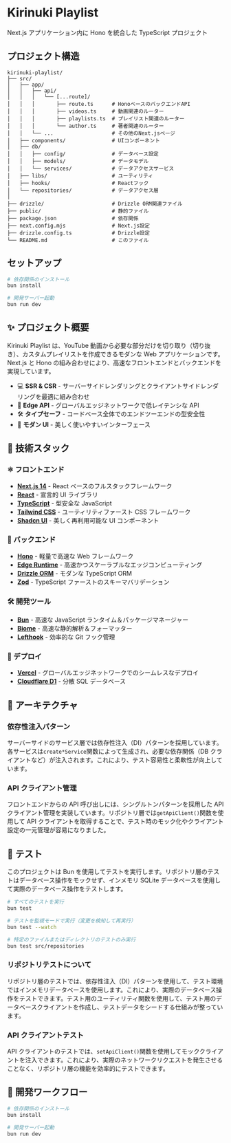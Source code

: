# Kirinuki Playlist

Next.js アプリケーション内に Hono を統合した TypeScript プロジェクト

## プロジェクト構造

```
kirinuki-playlist/
├── src/
│   ├── app/
│   │   ├── api/
│   │   │   └── [...route]/
│   │   │       ├── route.ts      # HonoベースのバックエンドAPI
│   │   │       ├── videos.ts     # 動画関連のルーター
│   │   │       ├── playlists.ts  # プレイリスト関連のルーター
│   │   │       └── author.ts     # 著者関連のルーター
│   │   └── ...                   # その他のNext.jsページ
│   ├── components/               # UIコンポーネント
│   ├── db/
│   │   ├── config/               # データベース設定
│   │   ├── models/               # データモデル
│   │   └── services/             # データアクセスサービス
│   ├── libs/                     # ユーティリティ
│   ├── hooks/                    # Reactフック
│   └── repositories/             # データアクセス層
│
├── drizzle/                      # Drizzle ORM関連ファイル
├── public/                       # 静的ファイル
├── package.json                  # 依存関係
├── next.config.mjs               # Next.js設定
├── drizzle.config.ts             # Drizzle設定
└── README.md                     # このファイル
```

## セットアップ

```bash
# 依存関係のインストール
bun install

# 開発サーバー起動
bun run dev
```

## ✨ プロジェクト概要

Kirinuki Playlist は、YouTube 動画から必要な部分だけを切り取り（切り抜き）、カスタムプレイリストを作成できるモダンな Web アプリケーションです。Next.js と Hono の組み合わせにより、高速なフロントエンドとバックエンドを実現しています。

- 💻 **SSR & CSR** - サーバーサイドレンダリングとクライアントサイドレンダリングを最適に組み合わせ
- 🔄 **Edge API** - グローバルエッジネットワークで低レイテンシな API
- 🛠️ **タイプセーフ** - コードベース全体でのエンドツーエンドの型安全性
- 🎨 **モダン UI** - 美しく使いやすいインターフェース

## 🚀 技術スタック

### ⚛️ フロントエンド

- **[Next.js 14](https://nextjs.org/)** - React ベースのフルスタックフレームワーク
- **[React](https://react.dev/)** - 宣言的 UI ライブラリ
- **[TypeScript](https://www.typescriptlang.org/)** - 型安全な JavaScript
- **[Tailwind CSS](https://tailwindcss.com/)** - ユーティリティファースト CSS フレームワーク
- **[Shadcn UI](https://ui.shadcn.com/)** - 美しく再利用可能な UI コンポーネント

### 🔌 バックエンド

- **[Hono](https://hono.dev/)** - 軽量で高速な Web フレームワーク
- **[Edge Runtime](https://vercel.com/docs/functions/edge-functions)** - 高速かつスケーラブルなエッジコンピューティング
- **[Drizzle ORM](https://orm.drizzle.team/)** - モダンな TypeScript ORM
- **[Zod](https://zod.dev/)** - TypeScript ファーストのスキーマバリデーション

### 🛠️ 開発ツール

- **[Bun](https://bun.sh/)** - 高速な JavaScript ランタイム＆パッケージマネージャー
- **[Biome](https://biomejs.dev/)** - 高速な静的解析＆フォーマッター
- **[Lefthook](https://github.com/evilmartians/lefthook)** - 効率的な Git フック管理

### 🚢 デプロイ

- **[Vercel](https://vercel.com/)** - グローバルエッジネットワークでのシームレスなデプロイ
- **[Cloudflare D1](https://developers.cloudflare.com/d1/)** - 分散 SQL データベース

## 🧩 アーキテクチャ

### 依存性注入パターン

サーバーサイドのサービス層では依存性注入（DI）パターンを採用しています。各サービスは`create*Service`関数によって生成され、必要な依存関係（DB クライアントなど）が注入されます。これにより、テスト容易性と柔軟性が向上しています。

### API クライアント管理

フロントエンドからの API 呼び出しには、シングルトンパターンを採用した API クライアント管理を実装しています。リポジトリ層では`getApiClient()`関数を使用して API クライアントを取得することで、テスト時のモック化やクライアント設定の一元管理が容易になりました。

## 🧪 テスト

このプロジェクトは Bun を使用してテストを実行します。リポジトリ層のテストはデータベース操作をモックせず、インメモリ SQLite データベースを使用して実際のデータベース操作をテストします。

```bash
# すべてのテストを実行
bun test

# テストを監視モードで実行（変更を検知して再実行）
bun test --watch

# 特定のファイルまたはディレクトリのテストのみ実行
bun test src/repositories
```

### リポジトリテストについて

リポジトリ層のテストでは、依存性注入（DI）パターンを使用して、テスト環境ではインメモリデータベースを使用します。これにより、実際のデータベース操作をテストできます。テスト用のユーティリティ関数を使用して、テスト用のデータベースクライアントを作成し、テストデータをシードする仕組みが整っています。

### API クライアントテスト

API クライアントのテストでは、`setApiClient()`関数を使用してモッククライアントを注入できます。これにより、実際のネットワークリクエストを発生させることなく、リポジトリ層の機能を効率的にテストできます。

## 🔄 開発ワークフロー

```bash
# 依存関係のインストール
bun install

# 開発サーバー起動
bun run dev
```
